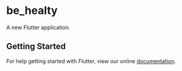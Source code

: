 # be_healty

A new Flutter application.

## Getting Started

For help getting started with Flutter, view our online
[documentation](https://flutter.io/).
